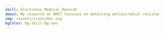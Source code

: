 ```yaml
---
skill: Electronic Medical Records
about: My research at RMIT focusses on detecting antimicrobial resistance from electronic medical records with NLP.
img: /assets/icons/emr.svg
bgColor: bg-skill-bg-two
---
```

